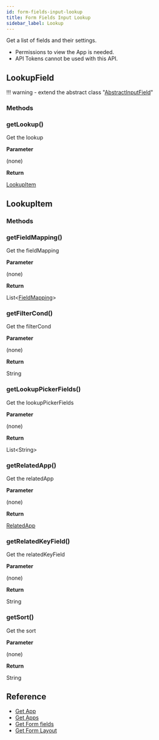 ```yaml
---
id: form-fields-input-lookup
title: Form Fields Input Lookup
sidebar_label: Lookup
---
```


Get a list of fields and their settings.

- Permissions to view the App is needed.
- API Tokens cannot be used with this API.

## LookupField

!!! warning
    - extend the abstract class  "[AbstractInputField](../form-fields-input/#abstractinputfield.md)"

### **Methods**

### getLookup()

Get the lookup

**Parameter**

(none)

**Return**

[LookupItem](#lookupitem)

## LookupItem

### **Methods**

### getFieldMapping()

Get the fieldMapping

**Parameter**

(none)

**Return**

List<[FieldMapping](../../form-fields/#fieldmapping.md)\>

### getFilterCond()

Get the filterCond

**Parameter**

(none)

**Return**

String

### getLookupPickerFields()

Get the lookupPickerFields

**Parameter**

(none)

**Return**

List<String\>

### getRelatedApp()

Get the relatedApp

**Parameter**

(none)

**Return**

[RelatedApp](../../../form-fields-related_record/#relatedapp.md)

### getRelatedKeyField()

Get the relatedKeyField

**Parameter**

(none)

**Return**

String

### getSort()

Get the sort

**Parameter**

(none)

**Return**

String

## Reference

- [Get App](https://developer.kintone.io/hc/en-us/articles/212494888)
- [Get Apps](https://developer.kintone.io/hc/en-us/articles/115005336727)
- [Get Form fields](https://developer.kintone.io/hc/en-us/articles/115005509288)
- [Get Form Layout](https://developer.kintone.io/hc/en-us/articles/115005509068)